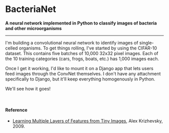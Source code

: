<h1>BacteriaNet</h1>
<b>A neural network implemented in Python to classify images of bacteria and other microorganisms</b>
<hr>

I'm building a convolutional neural network to identify images of single-celled organisms. To get things rolling, I've started by using the CIFAR-10 dataset. This contains five batches of 10,000 32x32 pixel images. Each of the 10 training categories (cars, frogs, boats, etc.) has 1,000 images each.
<br>

Once I get it working, I'd like to mount it on a Django app that lets users feed images through the ConvNet themselves. I don't have any attachment specifically to Django, but it'll keep everything homogenously in Python.
<br>

We'll see how it goes!

<br>


<h4> Reference </h4>
<ul>
  <li>
   <a href="learning-features-2009-TR.pdf">Learning Multiple Layers of Features from Tiny Images</a>, Alex Krizhevsky, 2009.
  </li>
</ul>
